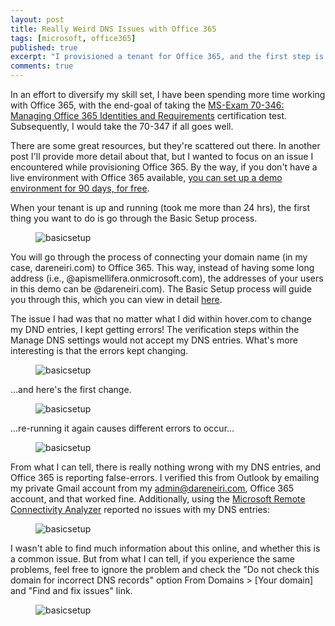 ```yaml
---
layout: post
title: Really Weird DNS Issues with Office 365
tags: [microsoft, office365]
published: true
excerpt: "I provisioned a tenant for Office 365, and the first step is to set up your DNS. I ran into some weird issues, but they turned out to be not issues, but maybe a bug."
comments: true
---
```


In an effort to diversify my skill set, I have been spending more time working with Office 365, with the end-goal of taking the [MS-Exam 70-346: Managing Office 365 Identities and Requirements](https://www.microsoft.com/learning/en-us/mcsa-office365-certification.aspx) certification test. Subsequently, I would take the 70-347 if all goes well.

There are some great resources, but they're scattered out there. In another post I'll provide more detail about that, but I wanted to focus on an issue I encountered while provisioning Office 365. By the way, if you don't have a live environment with Office 365 available, [you can set up a demo environment for 90 days, for free](https://paulrobichaux.wordpress.com/2014/06/04/creating-an-office-365-demo-tenant/).


When your tenant is up and running (took me more than 24 hrs), the first thing you want to do is go through the Basic Setup process.

<figure>
    <img src="{{ site.url }}/images/setup.png" alt="basicsetup">
</figure>


You will go through the process of connecting your domain name (in my case, dareneiri.com) to Office 365. This way, instead of having some long address (i.e., @apismellifera.onmicrosoft.com), the addresses of your users in this demo can be @dareneiri.com). The Basic Setup process will guide you through this, which you can view in detail [here](https://support.office.com/en-us/article/Verify-your-domain-in-Office-365-6383f56d-3d09-4dcb-9b41-b5f5a5efd611).

The issue I had was that no matter what I did within hover.com to change my DND entries, I kept getting errors! The verification steps within the Manage DNS settings would not accept my DNS entries. What's more interesting is that the errors kept changing.

<figure>
    <img src="{{ site.url }}/images/officedns1.png" alt="basicsetup">
</figure>

...and here's the first change.

<figure>
    <img src="{{ site.url }}/images/officedns2.png" alt="basicsetup">
</figure>

...re-running it again causes different errors to occur...

<figure>
    <img src="{{ site.url }}/images/officedns3.png" alt="basicsetup">
</figure>


From what I can tell, there is really nothing wrong with my DNS entries, and Office 365 is reporting false-errors. I verified this from Outlook by emailing my private Gmail account from my admin@dareneiri.com, Office 365 account, and that worked fine. Additionally, using the [Microsoft Remote Connectivity Analyzer](https://testconnectivity.microsoft.com/) reported no issues with my DNS entries:


<figure>
    <img src="{{ site.url }}/images/testconnectivity.png" alt="basicsetup">
</figure>


I wasn't able to find much information about this online, and whether this is a common issue. But from what I can tell, if you experience the same problems, feel free to ignore the problem and check the "Do not check this domain for incorrect DNS records" option From Domains > [Your domain] and "Find and fix issues" link.

<figure>
    <img src="{{ site.url }}/images/dnscheck.png" alt="basicsetup">
</figure>
